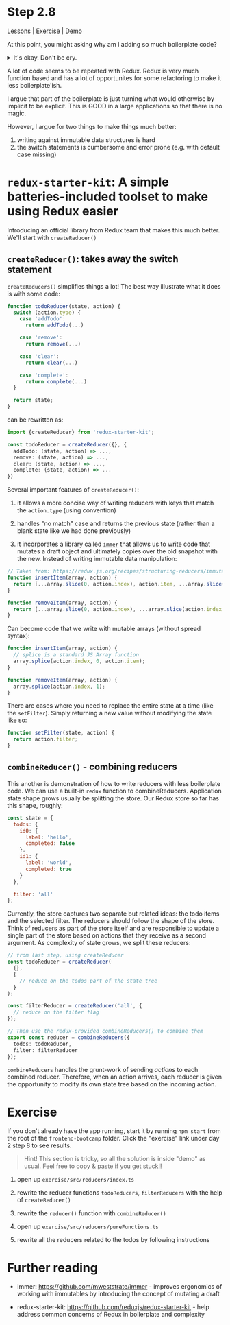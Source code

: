 # Step 2.8

[Lessons](../) | [Exercise](./exercise/) | [Demo](./demo/)

At this point, you might asking why am I adding so much boilerplate code?

<details>
<summary>It's okay. Don't be cry.</summary>
<img src="https://media.giphy.com/media/eveLVPcHcbl0A/giphy.gif" />
</details>

A lot of code seems to be repeated with Redux. Redux is very much function based and has a lot of opportunites for some refactoring to make it less boilerplate'ish.

I argue that part of the boilerplate is just turning what would otherwise by implicit to be explicit. This is GOOD in a large applications so that there is no magic.

However, I argue for two things to make things much better:

1. writing against immutable data structures is hard
2. the switch statements is cumbersome and error prone (e.g. with default case missing)

# `redux-starter-kit`: A simple batteries-included toolset to make using Redux easier

Introducing an official library from Redux team that makes this much better. We'll start with `createReducer()`

## `createReducer()`: takes away the switch statement

`createReducers()` simplifies things a lot! The best way illustrate what it does is with some code:

```ts
function todoReducer(state, action) {
  switch (action.type) {
    case 'addTodo':
      return addTodo(...)

    case 'remove':
      return remove(...)

    case 'clear':
      return clear(...)

    case 'complete':
      return complete(...)
  }

  return state;
}
```

can be rewritten as:

```ts
import {createReducer} from 'redux-starter-kit';

const todoReducer = createReducer({}, {
  addTodo: (state, action) => ...,
  remove: (state, action) => ...,
  clear: (state, action) => ...,
  complete: (state, action) => ...
})
```

Several important features of `createReducer()`:

1. it allows a more concise way of writing reducers with keys that match the `action.type` (using convention)

2. handles "no match" case and returns the previous state (rather than a blank state like we had done previously)

3. it incorporates a library called [`immer`](https://github.com/mweststrate/immer#reducer-example) that allows us to write code that mutates a draft object and ultimately copies over the old snapshot with the new. Instead of writing immutable data manipulation:

```ts
// Taken from: https://redux.js.org/recipes/structuring-reducers/immutable-update-patterns#inserting-and-removing-items-in-arrays
function insertItem(array, action) {
  return [...array.slice(0, action.index), action.item, ...array.slice(action.index)];
}

function removeItem(array, action) {
  return [...array.slice(0, action.index), ...array.slice(action.index + 1)];
}
```

Can become code that we write with mutable arrays (without spread syntax):

```ts
function insertItem(array, action) {
  // splice is a standard JS Array function
  array.splice(action.index, 0, action.item);
}

function removeItem(array, action) {
  array.splice(action.index, 1);
}
```

There are cases where you need to replace the entire state at a time (like the `setFilter`). Simply returning a new value without modifying the state like so:

```ts
function setFilter(state, action) {
  return action.filter;
}
```

## `combineReducer()` - combining reducers

This another is demonstration of how to write reducers with less boilerplate code. We can use a built-in `redux` function to combineReducers. Application state shape grows usually be splitting the store. Our Redux store so far has this shape, roughly:

```js
const state = {
  todos: {
    id0: {
      label: 'hello',
      completed: false
    },
    id1: {
      label: 'world',
      completed: true
    }
  },

  filter: 'all'
};
```

Currently, the store captures two separate but related ideas: the todo items and the selected filter. The reducers should follow the shape of the store. Think of reducers as part of the store itself and are responsible to update a single part of the store based on actions that they receive as a second argument. As complexity of state grows, we split these reducers:

```ts
// from last step, using createReducer
const todoReducer = createReducer(
  {},
  {
    // reduce on the todos part of the state tree
  }
);

const filterReducer = createReducer('all', {
  // reduce on the filter flag
});

// Then use the redux-provided combineReducers() to combine them
export const reducer = combineReducers({
  todos: todoReducer,
  filter: filterReducer
});
```

`combineReducers` handles the grunt-work of sending _actions_ to each combined reducer. Therefore, when an action arrives, each reducer is given the opportunity to modify its own state tree based on the incoming action.

# Exercise

If you don't already have the app running, start it by running `npm start` from the root of the `frontend-bootcamp` folder. Click the "exercise" link under day 2 step 8 to see results.

> Hint! This section is tricky, so all the solution is inside "demo" as usual. Feel free to copy & paste if you get stuck!!

1. open up `exercise/src/reducers/index.ts`

2. rewrite the reducer functions `todoReducers`, `filterReducers` with the help of `createReducer()`

3. rewrite the `reducer()` function with `combineReducer()`

4. open up `exercise/src/reducers/pureFunctions.ts`

5. rewrite all the reducers related to the todos by following instructions

# Further reading

- immer: https://github.com/mweststrate/immer - improves ergonomics of working with immutables by introducing the concept of mutating a draft

- redux-starter-kit: https://github.com/reduxjs/redux-starter-kit - help address common concerns of Redux in boilerplate and complexity
